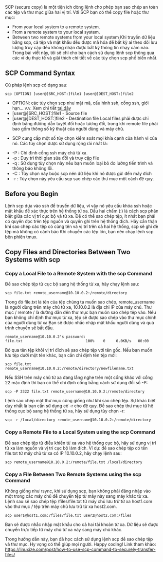 SCP (secure copy) là một tiện ích dòng lệnh cho phép bạn sao chép an toàn các tệp và thư mục giữa hai vị trí.
Với SCP bạn có thể copy file hoặc thư mục:
+ From your local system to a remote system.
+ From a remote system to your local system.
+ Between two remote systems from your local system
Khi truyền dữ liệu bằng scp, cả tệp và mật khẩu đều được mã hóa để bất kỳ ai theo dõi lưu lượng truy cập đều không nhận được bất kỳ thông tin nhạy cảm nào.
Trong bài viết này, tôi sẽ chỉ cho bạn cách sử dụng lệnh scp thông qua các ví dụ thực tế và giải thích chi tiết về các tùy chọn scp phổ biến nhất.
## SCP Command Syntax
Cú pháp lệnh scp có dạng sau:
```
scp [OPTION] [user@]SRC_HOST:]file1 [user@]DEST_HOST:]file2
```
+ OPTION: các tùy chọn scp như mật mã, cấu hình ssh, cổng ssh, giới hạn… v.v. Xem chi tiết [tại đây](https://linux.die.net/man/1/scp)
+ [user@]SRC_HOST:]file1 - Source file
+ [user@]DEST_HOST:]file2 - Destination file
Local files phải được chỉ định bằng đường dẫn tuyệt đối hoặc tương đối, trong khi remote file phải bao gồm thông số kỹ thuật của người dùng và máy chủ.
- SCP cung cấp một số tùy chọn kiểm soát mọi khía cạnh của hành vi của nó. Các tùy chọn được sử dụng rộng rãi nhất là:
+ -P : Chỉ định cổng ssh máy chủ từ xa.
+ -p : Duy trì thời gian sửa đổi và truy cập file
+ -q : Sử dụng tùy chọn này nếu bạn muốn loại bỏ đo lường tiến trình và thông báo không lỗi.
+ -C : Tùy chọn này buộc scp nén dữ liệu khi nó được gửi đến máy đích
+ -r : Tùy chọn này yêu cầu scp sao chép các thư mục một cách đệ quy.
## Before you Begin
Lệnh scp dựa vào ssh để truyền dữ liệu, vì vậy nó yêu cầu khóa ssh hoặc mật khẩu để xác thực trên hệ thống từ xa.
Dấu hai chấm (:) là cách scp phân biệt giữa các vị trí cục bộ và từ xa.
Để có thể sao chép tệp, ít nhất bạn phải có quyền đọc trên tệp nguồn và quyền ghi trên hệ thống đích.
Hãy cẩn thận khi sao chép các tệp có cùng tên và vị trí trên cả hai hệ thống, scp sẽ ghi đè tệp mà không có cảnh báo
Khi chuyển các tệp lớn, bạn nên chạy lệnh scp bên phiên tmux.
## Copy Files and Directories Between Two Systems with scp 
### Copy a Local File to a Remote System with the scp Command
Để sao chép tệp từ cục bộ sang hệ thống từ xa, hãy chạy lệnh sau:
```
scp file.txt remote_username@10.10.0.2:/remote/directory
```
Trong đó file.txt là tên của tệp chúng ta muốn sao chép, remote_username là người dùng trên máy chủ từ xa, 10.10.0.2 là địa chỉ IP của máy chủ. Thư mục / remote / là đường dẫn đến thư mục bạn muốn sao chép tệp vào. Nếu bạn không chỉ định thư mục từ xa, tệp sẽ được sao chép vào thư mục chính của người dùng từ xa
Bạn sẽ được nhắc nhập mật khẩu người dùng và quá trình chuyển sẽ bắt đầu.
```
remote_username@10.10.0.2's password:
file.txt                             100%    0     0.0KB/s   00:00
```
Bỏ qua tên tệp khỏi vị trí đích sẽ sao chép tệp với tên gốc. Nếu bạn muốn lưu tệp dưới một tên khác, bạn cần chỉ định tên tệp mới:
```
scp file.txt remote_username@10.10.0.2:/remote/directory/newfilename.txt
```
Nếu SSH trên máy chủ từ xa đang lắng nghe trên một cổng khác với cổng 22 mặc định thì bạn có thể chỉ định cổng bằng cách sử dụng đối số -P:
```
scp -P 2322 file.txt remote_username@10.10.0.2:/remote/directory
```
Lệnh sao chép một thư mục cũng giống như khi sao chép tệp. Sự khác biệt duy nhất là bạn cần sử dụng cờ -r cho đệ quy.
Để sao chép thư mục từ hệ thống cục bộ sang hệ thống từ xa, hãy sử dụng tùy chọn -r:
```
scp -r /local/directory remote_username@10.10.0.2:/remote/directory
```
### Copy a Remote File to a Local System using the scp Command
Để sao chép tệp từ điều khiển từ xa vào hệ thống cục bộ, hãy sử dụng vị trí từ xa làm nguồn và vị trí cục bộ làm đích.
Ví dụ: để sao chép tệp có tên file.txt từ máy chủ từ xa có IP 10.10.0.2, hãy chạy lệnh sau:
```
scp remote_username@10.10.0.2:/remote/file.txt /local/directory
```
### Copy a File Between Two Remote Systems using the scp Command
Không giống như rsync, khi sử dụng scp, bạn không phải đăng nhập vào một trong các máy chủ để chuyển tệp từ máy này sang máy khác từ xa.
Lệnh sau sẽ sao chép tệp /files/file.txt từ máy chủ lưu trữ từ xa host1.com vào thư mục / tệp trên máy chủ lưu trữ từ xa host2.com.
```
scp user1@host1.com:/files/file.txt user2@host2.com:/files
```
Bạn sẽ được nhắc nhập mật khẩu cho cả hai tài khoản từ xa. Dữ liệu sẽ được chuyển trực tiếp từ máy chủ từ xa này sang máy chủ khác.

Trong hướng dẫn này, bạn đã học cách sử dụng lệnh scp để sao chép tệp và thư mục. Hy vọng có thể giúp mọi người.
Happy coding!
Link tham khảo: https://linuxize.com/post/how-to-use-scp-command-to-securely-transfer-files/